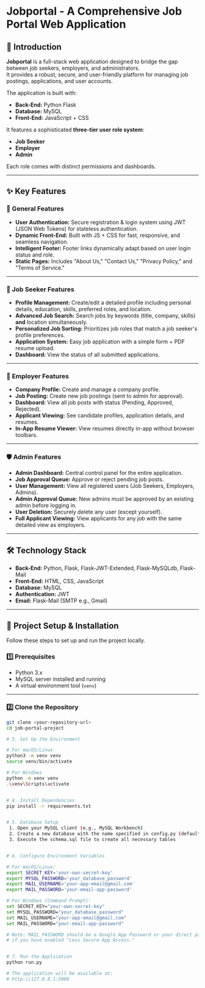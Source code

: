 # Jobportal - A Comprehensive Job Portal Web Application

## 📖 Introduction
**Jobportal** is a full-stack web application designed to bridge the gap between job seekers, employers, and administrators.  
It provides a robust, secure, and user-friendly platform for managing job postings, applications, and user accounts.

The application is built with:
- **Back-End:** Python Flask
- **Database:** MySQL
- **Front-End:**  JavaScript +  CSS  

It features a sophisticated **three-tier user role system**:
- **Job Seeker**
- **Employer**
- **Admin**  

Each role comes with distinct permissions and dashboards.

---

## ✨ Key Features

### 🔑 General Features
- **User Authentication:** Secure registration & login system using JWT (JSON Web Tokens) for stateless authentication.
- **Dynamic Front-End:** Built with  JS +  CSS for fast, responsive, and seamless navigation.
- **Intelligent Footer:** Footer links dynamically adapt based on user login status and role.
- **Static Pages:** Includes "About Us," "Contact Us," "Privacy Policy," and "Terms of Service."

---

### 👤 Job Seeker Features
- **Profile Management:** Create/edit a detailed profile including personal details, education, skills, preferred roles, and location.
- **Advanced Job Search:** Search jobs by keywords (title, company, skills) **and** location simultaneously.
- **Personalized Job Sorting:** Prioritizes job roles that match a job seeker's profile preferences.
- **Application System:** Easy job application with a simple form + PDF resume upload.
- **Dashboard:** View the status of all submitted applications.

---

### 🏢 Employer Features
- **Company Profile:** Create and manage a company profile.
- **Job Posting:** Create new job postings (sent to admin for approval).
- **Dashboard:** View all job posts with status (Pending, Approved, Rejected).
- **Applicant Viewing:** See candidate profiles, application details, and resumes.
- **In-App Resume Viewer:** View resumes directly in-app without browser toolbars.

---

### 🛡️ Admin Features
- **Admin Dashboard:** Central control panel for the entire application.
- **Job Approval Queue:** Approve or reject pending job posts.
- **User Management:** View all registered users (Job Seekers, Employers, Admins).
- **Admin Approval Queue:** New admins must be approved by an existing admin before logging in.
- **User Deletion:** Securely delete any user (except yourself).
- **Full Applicant Viewing:** View applicants for any job with the same detailed view as employers.

---

## 🛠️ Technology Stack
- **Back-End:** Python, Flask, Flask-JWT-Extended, Flask-MySQLdb, Flask-Mail  
- **Front-End:** HTML, CSS, JavaScript  
- **Database:** MySQL  
- **Authentication:** JWT  
- **Email:** Flask-Mail (SMTP e.g., Gmail)

---

## 🚀 Project Setup & Installation

Follow these steps to set up and run the project locally.

### 1️⃣ Prerequisites
- Python 3.x  
- MySQL server installed and running  
- A virtual environment tool (`venv`)  

---

### 2️⃣ Clone the Repository
```bash
git clone <your-repository-url>
cd job-portal-project

# 3. Set Up the Environment

# For macOS/Linux
python3 -m venv venv
source venv/bin/activate

# For Windows
python -m venv venv
.\venv\Scripts\activate


# 4. Install Dependencies
pip install -r requirements.txt


# 5. Database Setup
 1. Open your MySQL client (e.g., MySQL Workbench)
 2. Create a new database with the name specified in config.py (default: job_portal_db1)
 3. Execute the schema.sql file to create all necessary tables


# 6. Configure Environment Variables

# For macOS/Linux:
export SECRET_KEY='your-own-secret-key'
export MYSQL_PASSWORD='your_database_password'
export MAIL_USERNAME='your-app-email@gmail.com'
export MAIL_PASSWORD='your-email-app-password'

# For Windows (Command Prompt):
set SECRET_KEY="your-own-secret-key"
set MYSQL_PASSWORD="your_database_password"
set MAIL_USERNAME="your-app-email@gmail.com"
set MAIL_PASSWORD="your-email-app-password"

# Note: MAIL_PASSWORD should be a Google App Password or your direct password
# if you have enabled "Less Secure App Access."


# 7. Run the Application
python run.py

# The application will be available at:
# http://127.0.0.1:5000
